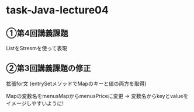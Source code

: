 # task-Java-lecture04

## ①第4回講義課題

ListをStresmを使って表現

## ②第3回講義課題の修正

拡張for文 (entrySetメソッドでMapのキーと値の両方を取得)

Mapの変数名をmenusMapからmenusPriceに変更 → 変数名からkeyとvalueをイメージしやすいように!
